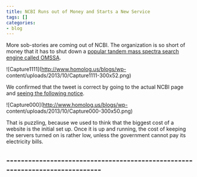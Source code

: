 ```yaml
---
title: NCBI Runs out of Money and Starts a New Service
tags: []
categories:
- blog
---
```

More sob-stories are coming out of NCBI. The organization is so short of money
that it has to shut down a [popular tandem mass spectra search engine called
OMSSA](http://pubchem.ncbi.nlm.nih.gov/omssa/).
<!--more-->

![Capture1111](http://www.homolog.us/blogs/wp-
content/uploads/2013/10/Capture1111-300x52.png)

We confirmed that the tweet is correct by going to the actual NCBI page and
[seeing the following notice](http://pubchem.ncbi.nlm.nih.gov/omssa/).

![Capture000](http://www.homolog.us/blogs/wp-
content/uploads/2013/10/Capture000-300x50.png)

That is puzzling, because we used to think that the biggest cost of a website
is the initial set up. Once it is up and running, the cost of keeping the
servers turned on is rather low, unless the government cannot pay its
electricity bills.

\-----------------------------------------------------------------------------
---------------------------------------
